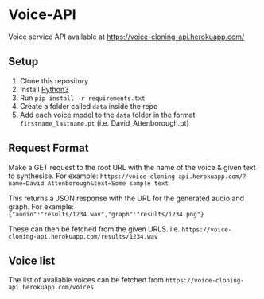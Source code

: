 # Voice-API
Voice service API available at https://voice-cloning-api.herokuapp.com/

## Setup
1. Clone this repository
2. Install [Python3](https://www.python.org/)
3. Run `pip install -r requirements.txt`
4. Create a folder called `data` inside the repo
5. Add each voice model to the `data` folder in the format `firstname_lastname.pt` (i.e. David_Attenborough.pt)

## Request Format
Make a GET request to the root URL with the name of the voice & given text to synthesise.
For example: `https://voice-cloning-api.herokuapp.com/?name=David Attenborough&text=Some sample text`

This returns a JSON response with the URL for the generated audio and graph.
For example: `{"audio":"results/1234.wav","graph":"results/1234.png"}`

These can then be fetched from the given URLS.
i.e.  `https://voice-cloning-api.herokuapp.com/results/1234.wav`

## Voice list
The list of available voices can be fetched from `https://voice-cloning-api.herokuapp.com/voices`
